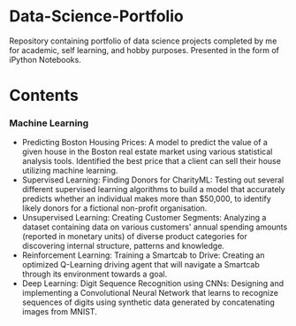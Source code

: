 # Data-Science-Portfolio
Repository containing portfolio of data science projects completed by me for academic, self learning, and hobby purposes. Presented in the form of iPython Notebooks.
# Contents
### Machine Learning
* Predicting Boston Housing Prices: A model to predict the value of a given house in the Boston real estate market using various statistical analysis tools. Identified the best price that a client can sell their house utilizing machine learning.
* Supervised Learning: Finding Donors for CharityML: Testing out several different supervised learning algorithms to build a model that accurately predicts whether an individual makes more than $50,000, to identify likely donors for a fictional non-profit organisation.
* Unsupervised Learning: Creating Customer Segments: Analyzing a dataset containing data on various customers' annual spending amounts (reported in monetary units) of diverse product categories for discovering internal structure, patterns and knowledge.
* Reinforcement Learning: Training a Smartcab to Drive: Creating an optimized Q-Learning driving agent that will navigate a Smartcab through its environment towards a goal.
* Deep Learning: Digit Sequence Recognition using CNNs: Designing and implementing a Convolutional Neural Network that learns to recognize sequences of digits using synthetic data generated by concatenating images from MNIST.

